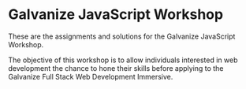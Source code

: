 # Galvanize JavaScript Workshop

These are the assignments and solutions for the Galvanize JavaScript Workshop.

The objective of this workshop is to allow individuals interested in web development the chance to hone their skills before applying to the Galvanize Full Stack Web Development Immersive.  
